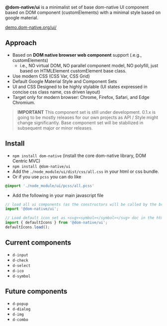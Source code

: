 
**@dom-native/ui** is a minimalist set of base dom-native UI component based on DOM component (customElements) with a minimal style based on google material.

[demo.dom-native.org/ui/](https://demo.dom-native.org/ui/index.html)


## Approach

- Based on **DOM native browser web component** support (.e.g., customElements)
  - i.e., NO virtual DOM, NO parallel component model, NO polyfill, just based on HTMLElement customElement base class. 
- Use modern CSS (CSS Var, CSS Grid)
- Default Google Material Style and Component Sets
- UI and CSS Designed to be highly stylable (UI states expressed in concise css class name, css driven layout)
- Target only for modern browser: Chrome, Firefox, Safari, and Edge Chromium.

> **IMPORTANT** This component set is still under development. 0.1.x is going to be mostly releases for our own projects as API / Style might change significantly. Base component set will be stabilized in subsequent major or minor releases.

## Install

- `npm install dom-native` (install the core dom-native library, DOM Centric MVC)
- `npm install @dom-native/ui`
- Add the `./node_module/ui/dist/css/all.css` in your html or css bundle.
- Or if you use `pcss` you can do like
```css
@import './node_module/ui/pcss/all.pcss'
````
- Add the following in your main javascript file

```ts
// load all ui components (as the constructors will be called by the browser)
import '@dom-native/ui'; 

// Load default icon set as <svg><symbol></symbol></svg> doc in the html head. 
import { defaultIcons } from '@dom-native/ui';
defaultIcons.load();
```


## Current components

- `d-input`
- `d-check`
- `d-select`
- `d-ico`
- `d-symbol`

## Future components

- `d-popup`
- `d-dialog`
- `d-img`
- `d-combo`






